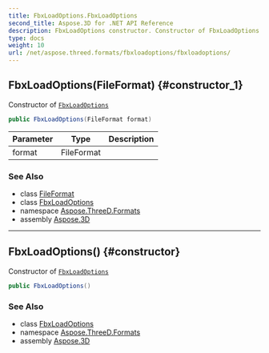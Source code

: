 ```yaml
---
title: FbxLoadOptions.FbxLoadOptions
second_title: Aspose.3D for .NET API Reference
description: FbxLoadOptions constructor. Constructor of FbxLoadOptions
type: docs
weight: 10
url: /net/aspose.threed.formats/fbxloadoptions/fbxloadoptions/
---
```

## FbxLoadOptions(FileFormat) {#constructor_1}

Constructor of [`FbxLoadOptions`](../)

```csharp
public FbxLoadOptions(FileFormat format)
```

| Parameter | Type | Description |
| --- | --- | --- |
| format | FileFormat |  |

### See Also

* class [FileFormat](../../../aspose.threed/fileformat/)
* class [FbxLoadOptions](../)
* namespace [Aspose.ThreeD.Formats](../../../aspose.threed.formats/)
* assembly [Aspose.3D](../../../)

---

## FbxLoadOptions() {#constructor}

Constructor of [`FbxLoadOptions`](../)

```csharp
public FbxLoadOptions()
```

### See Also

* class [FbxLoadOptions](../)
* namespace [Aspose.ThreeD.Formats](../../../aspose.threed.formats/)
* assembly [Aspose.3D](../../../)


